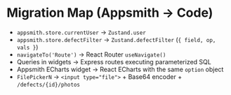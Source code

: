 # Migration Map (Appsmith → Code)

- `appsmith.store.currentUser` → `Zustand.user`
- `appsmith.store.defectFilter` → `Zustand.defectFilter` (`{ field, op, vals }`)
- `navigateTo('Route')` → React Router `useNavigate()`
- Queries in widgets → Express routes executing parameterized SQL
- Appsmith ECharts widget → React ECharts with the same `option` object
- `FilePickerN` → `<input type="file">` + Base64 encoder + `/defects/{id}/photos`

